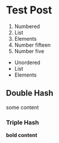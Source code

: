 # Test Post

1. Numbered
2. List
3. Elements
4. Number fifteen
5. Number five

- Unordered
- List
- Elements

## Double Hash

some content

### Triple Hash

**bold content**


